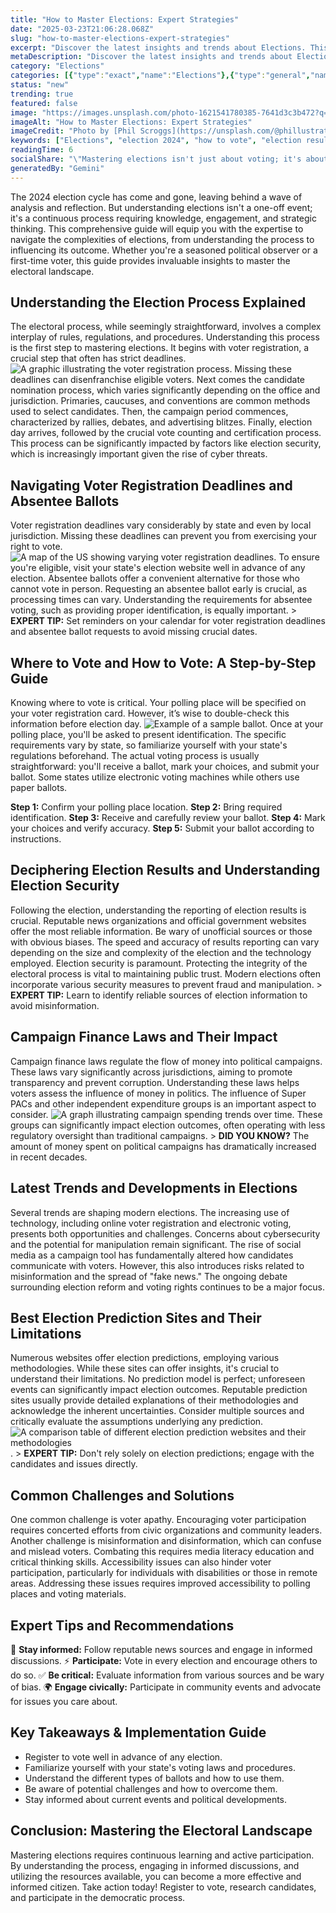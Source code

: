 ```yaml
---
title: "How to Master Elections: Expert Strategies"
date: "2025-03-23T21:06:28.068Z"
slug: "how-to-master-elections-expert-strategies"
excerpt: "Discover the latest insights and trends about Elections. This comprehensive guide covers everything you need to know about Elections in 2025."
metaDescription: "Discover the latest insights and trends about Elections. This comprehensive guide covers everything you need to know about Elections in 2025."
category: "Elections"
categories: [{"type":"exact","name":"Elections"},{"type":"general","name":"Political Science"},{"type":"medium","name":"Campaign Strategy"},{"type":"specific","name":"Voter Targeting"},{"type":"niche","name":"Microtargeting"}]
status: "new"
trending: true
featured: false
image: "https://images.unsplash.com/photo-1621541780385-7641d3c3b472?q=85&w=1200&fit=max&fm=webp&auto=compress"
imageAlt: "How to Master Elections: Expert Strategies"
imageCredit: "Photo by [Phil Scroggs](https://unsplash.com/@phillustrations) on Unsplash"
keywords: ["Elections", "election 2024", "how to vote", "election results", "voter registration deadlines", "absentee ballot", "election process explained", "where to vote", "campaign finance laws", "best election prediction sites"]
readingTime: 6
socialShare: "\"Mastering elections isn't just about voting; it's about understanding the intricate process, from campaign finance to election security.  Become an informed citizen and shape the future.\""
generatedBy: "Gemini"
---
```




The 2024 election cycle has come and gone, leaving behind a wave of analysis and reflection.  But understanding elections isn't a one-off event; it's a continuous process requiring knowledge, engagement, and strategic thinking. This comprehensive guide will equip you with the expertise to navigate the complexities of elections, from understanding the process to influencing its outcome. Whether you're a seasoned political observer or a first-time voter, this guide provides invaluable insights to master the electoral landscape.

## Understanding the Election Process Explained

The electoral process, while seemingly straightforward, involves a complex interplay of rules, regulations, and procedures.  Understanding this process is the first step to mastering elections.  It begins with voter registration, a crucial step that often has strict deadlines.  ![A graphic illustrating the voter registration process](https://images.unsplash.com/photo-1540910419892-4a36d2c3266c?q=85&w=1200&fit=max&fm=webp&auto=compress).  Missing these deadlines can disenfranchise eligible voters.  Next comes the candidate nomination process, which varies significantly depending on the office and jurisdiction.  Primaries, caucuses, and conventions are common methods used to select candidates.  Then, the campaign period commences, characterized by rallies, debates, and advertising blitzes. Finally, election day arrives, followed by the crucial vote counting and certification process. This process can be significantly impacted by factors like election security, which is increasingly important given the rise of cyber threats.

## Navigating Voter Registration Deadlines and Absentee Ballots

Voter registration deadlines vary considerably by state and even by local jurisdiction.  Missing these deadlines can prevent you from exercising your right to vote.  ![A map of the US showing varying voter registration deadlines](https://images.unsplash.com/photo-1494172961521-33799ddd43a5?q=85&w=1200&fit=max&fm=webp&auto=compress).  To ensure you're eligible, visit your state's election website well in advance of any election.  Absentee ballots offer a convenient alternative for those who cannot vote in person.  Requesting an absentee ballot early is crucial, as processing times can vary.  Understanding the requirements for absentee voting, such as providing proper identification, is equally important.  > **EXPERT TIP:** Set reminders on your calendar for voter registration deadlines and absentee ballot requests to avoid missing crucial dates.

## Where to Vote and How to Vote: A Step-by-Step Guide

Knowing where to vote is critical.  Your polling place will be specified on your voter registration card.  However, it’s wise to double-check this information before election day.  ![Example of a sample ballot](https://images.unsplash.com/photo-1494172892981-ce47ca685eea?q=85&w=1200&fit=max&fm=webp&auto=compress).  Once at your polling place, you'll be asked to present identification.  The specific requirements vary by state, so familiarize yourself with your state's regulations beforehand.  The actual voting process is usually straightforward: you'll receive a ballot, mark your choices, and submit your ballot.  Some states utilize electronic voting machines while others use paper ballots.

**Step 1:** Confirm your polling place location.
**Step 2:** Bring required identification.
**Step 3:** Receive and carefully review your ballot.
**Step 4:** Mark your choices and verify accuracy.
**Step 5:** Submit your ballot according to instructions.

## Deciphering Election Results and Understanding Election Security

Following the election, understanding the reporting of election results is crucial.  Reputable news organizations and official government websites offer the most reliable information.  Be wary of unofficial sources or those with obvious biases.  The speed and accuracy of results reporting can vary depending on the size and complexity of the election and the technology employed.  Election security is paramount.  Protecting the integrity of the electoral process is vital to maintaining public trust.  Modern elections often incorporate various security measures to prevent fraud and manipulation.  > **EXPERT TIP:**  Learn to identify reliable sources of election information to avoid misinformation.

## Campaign Finance Laws and Their Impact

Campaign finance laws regulate the flow of money into political campaigns.  These laws vary significantly across jurisdictions, aiming to promote transparency and prevent corruption.  Understanding these laws helps voters assess the influence of money in politics.  The influence of Super PACs and other independent expenditure groups is an important aspect to consider.  ![A graph illustrating campaign spending trends over time](https://images.unsplash.com/photo-1621541780385-7641d3c3b472?q=85&w=1200&fit=max&fm=webp&auto=compress).  These groups can significantly impact election outcomes, often operating with less regulatory oversight than traditional campaigns.  > **DID YOU KNOW?** The amount of money spent on political campaigns has dramatically increased in recent decades.

## Latest Trends and Developments in Elections

Several trends are shaping modern elections.  The increasing use of technology, including online voter registration and electronic voting, presents both opportunities and challenges.  Concerns about cybersecurity and the potential for manipulation remain significant.  The rise of social media as a campaign tool has fundamentally altered how candidates communicate with voters.  However, this also introduces risks related to misinformation and the spread of "fake news."  The ongoing debate surrounding election reform and voting rights continues to be a major focus.

## Best Election Prediction Sites and Their Limitations

Numerous websites offer election predictions, employing various methodologies.  While these sites can offer insights, it's crucial to understand their limitations.  No prediction model is perfect; unforeseen events can significantly impact election outcomes.  Reputable prediction sites usually provide detailed explanations of their methodologies and acknowledge the inherent uncertainties.  Consider multiple sources and critically evaluate the assumptions underlying any prediction.  ![A comparison table of different election prediction websites and their methodologies](https://images.unsplash.com/photo-1602906530215-1bf5f4925279?q=85&w=1200&fit=max&fm=webp&auto=compress).  > **EXPERT TIP:**  Don't rely solely on election predictions; engage with the candidates and issues directly.

## Common Challenges and Solutions

One common challenge is voter apathy.  Encouraging voter participation requires concerted efforts from civic organizations and community leaders.  Another challenge is misinformation and disinformation, which can confuse and mislead voters.  Combating this requires media literacy education and critical thinking skills.  Accessibility issues can also hinder voter participation, particularly for individuals with disabilities or those in remote areas.  Addressing these issues requires improved accessibility to polling places and voting materials.

## Expert Tips and Recommendations

🔑 **Stay informed:** Follow reputable news sources and engage in informed discussions.
⚡ **Participate:** Vote in every election and encourage others to do so.
✅ **Be critical:** Evaluate information from various sources and be wary of bias.
🌍 **Engage civically:** Participate in community events and advocate for issues you care about.

## Key Takeaways & Implementation Guide

*   Register to vote well in advance of any election.
*   Familiarize yourself with your state's voting laws and procedures.
*   Understand the different types of ballots and how to use them.
*   Be aware of potential challenges and how to overcome them.
*   Stay informed about current events and political developments.

## Conclusion:  Mastering the Electoral Landscape

Mastering elections requires continuous learning and active participation.  By understanding the process, engaging in informed discussions, and utilizing the resources available, you can become a more effective and informed citizen.  Take action today!  Register to vote, research candidates, and participate in the democratic process.

